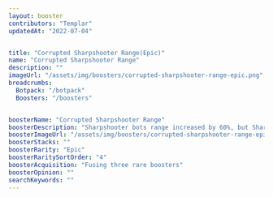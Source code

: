 ```yaml
---
layout: booster
contributors: "Templar"
updatedAt: "2022-07-04"


title: "Corrupted Sharpshooter Range(Epic)"
name: "Corrupted Sharpshooter Range"
description: ""
imageUrl: "/assets/img/boosters/corrupted-sharpshooter-range-epic.png"
breadcrumbs:
  Botpack: "/botpack"
  Boosters: "/boosters"


boosterName: "Corrupted Sharpshooter Range"
boosterDescription: "Sharpshooter bots range increased by 60%, but Sharpshooter bots move speed reduced by 20%"
boosterImageUrl: "/assets/img/boosters/corrupted-sharpshooter-range-epic.png"
boosterStacks: ""
boosterRarity: "Epic"
boosterRaritySortOrder: "4"
boosterAcquisition: "Fusing three rare boosters"
boosterOpinion: ""
searchKeywords: ""
---
```



